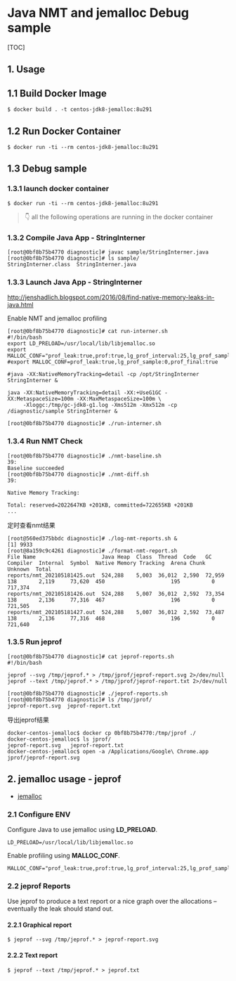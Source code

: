 # Java NMT and jemalloc Debug sample
[TOC]

## 1. Usage

## 1.1 Build Docker Image

```shell
$ docker build . -t centos-jdk8-jemalloc:8u291
```

## 1.2 Run Docker Container

```shell
$ docker run -ti --rm centos-jdk8-jemalloc:8u291
```

## 1.3 Debug sample

### 1.3.1 launch docker container

```shell
$ docker run -ti --rm centos-jdk8-jemalloc:8u291
```

>  👇 all the following operations are running in the docker container

### 1.3.2 Compile Java App - StringInterner

```shell
[root@0bf8b75b4770 diagnostic]# javac sample/StringInterner.java
[root@0bf8b75b4770 diagnostic]# ls sample/
StringInterner.class  StringInterner.java
```

### 1.3.3 Launch Java App - StringInterner

http://jenshadlich.blogspot.com/2016/08/find-native-memory-leaks-in-java.html

Enable NMT and jemalloc profiling

```shell
[root@0bf8b75b4770 diagnostic]# cat run-interner.sh
#!/bin/bash
export LD_PRELOAD=/usr/local/lib/libjemalloc.so
export MALLOC_CONF="prof_leak:true,prof:true,lg_prof_interval:25,lg_prof_sample:18,prof_prefix:/tmp/jeprof"
#export MALLOC_CONF=prof_leak:true,lg_prof_sample:0,prof_final:true

#java -XX:NativeMemoryTracking=detail -cp /opt/StringInterner StringInterner &

java -XX:NativeMemoryTracking=detail -XX:+UseG1GC -XX:MetaspaceSize=100m -XX:MaxMetaspaceSize=100m \
     -Xloggc:/tmp/gc-jdk8-g1.log -Xms512m -Xmx512m -cp /diagnostic/sample StringInterner &

[root@0bf8b75b4770 diagnostic]# ./run-interner.sh
```

### 1.3.4 Run NMT Check

```shell
[root@0bf8b75b4770 diagnostic]# ./nmt-baseline.sh
39:
Baseline succeeded
[root@0bf8b75b4770 diagnostic]# ./nmt-diff.sh
39:

Native Memory Tracking:

Total: reserved=2022647KB +201KB, committed=722655KB +201KB
...
```

定时查看nmt结果

```shell
[root@560ed375bbdc diagnostic]# ./log-nmt-reports.sh &
[1] 9933
[root@8a159c9c4261 diagnostic]# ./format-nmt-report.sh
File Name                     Java Heap  Class  Thread  Code   GC      Compiler  Internal  Symbol  Native Memory Tracking  Arena Chunk  Unknown  Total
reports/nmt_202105181425.out  524,288    5,003  36,012  2,590  72,959  138       2,119     73,620  450                     195          0        717,374
reports/nmt_202105181426.out  524,288    5,007  36,012  2,592  73,354  138       2,136     77,316  467                     196          0        721,505
reports/nmt_202105181427.out  524,288    5,007  36,012  2,592  73,487  138       2,136     77,316  468                     196          0        721,640
```

### 1.3.5 Run jeprof

```shell
[root@0bf8b75b4770 diagnostic]# cat jeprof-reports.sh
#!/bin/bash

jeprof --svg /tmp/jeprof.* > /tmp/jprof/jeprof-report.svg 2>/dev/null
jeprof --text /tmp/jeprof.* > /tmp/jprof/jeprof-report.txt 2>/dev/null

[root@0bf8b75b4770 diagnostic]# ./jeprof-reports.sh
[root@0bf8b75b4770 diagnostic]# ls /tmp/jprof/
jeprof-report.svg  jeprof-report.txt
```

导出jeprof结果

```shell
docker-centos-jemalloc$ docker cp 0bf8b75b4770:/tmp/jprof ./
docker-centos-jemalloc$ ls jprof/
jeprof-report.svg	jeprof-report.txt
docker-centos-jemalloc$ open -a /Applications/Google\ Chrome.app jprof/jeprof-report.svg
```



## 2. jemalloc usage - jeprof

- [jemalloc](http://jemalloc.net/)

### 2.1 Configure ENV

Configure Java to use jemalloc using **LD_PRELOAD**.

```shell
LD_PRELOAD=/usr/local/lib/libjemalloc.so
```

Enable profiling using **MALLOC_CONF**.

```shell
MALLOC_CONF="prof_leak:true,prof:true,lg_prof_interval:25,lg_prof_sample:18,prof_prefix:/tmp/jeprof"
```

### 2.2 jeprof Reports

Use jeprof to produce a text report or a nice graph over the
allocations – eventually the leak should stand out.

#### 2.2.1 Graphical report

```shell
$ jeprof --svg /tmp/jeprof.* > jeprof-report.svg
```

#### 2.2.2 Text report

```shell
$ jeprof --text /tmp/jeprof.* > jeprof.txt
```

## 
